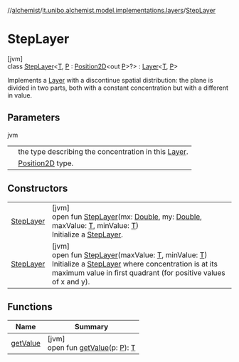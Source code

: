 //[alchemist](../../../index.md)/[it.unibo.alchemist.model.implementations.layers](../index.md)/[StepLayer](index.md)

# StepLayer

[jvm]\
class [StepLayer](index.md)<[T](index.md), [P](index.md) : [Position2D](../../it.unibo.alchemist.model.interfaces/-position2-d/index.md)<out [P](../../it.unibo.alchemist.model.implementations.movestrategies.speed/-constant-speed/index.md)>?> : [Layer](../../it.unibo.alchemist.model.interfaces/-layer/index.md)<[T](../../it.unibo.alchemist.model.implementations.movestrategies.speed/-interact-with-others/index.md), [P](../../it.unibo.alchemist.model.implementations.movestrategies.speed/-constant-speed/index.md)> 

Implements a [Layer](../../it.unibo.alchemist.model.interfaces/-layer/index.md) with a discontinue spatial distribution: the plane is divided in two parts, both with a constant concentration but with a different in value.

## Parameters

jvm

| | |
|---|---|
| <T> | the type describing the concentration in this [Layer](../../it.unibo.alchemist.model.interfaces/-layer/index.md). |
| <P> | [Position2D](../../it.unibo.alchemist.model.interfaces/-position2-d/index.md) type. |

## Constructors

| | |
|---|---|
| [StepLayer](-step-layer.md) | [jvm]<br>open fun [StepLayer](-step-layer.md)(mx: [Double](https://kotlinlang.org/api/latest/jvm/stdlib/kotlin/-double/index.html), my: [Double](https://kotlinlang.org/api/latest/jvm/stdlib/kotlin/-double/index.html), maxValue: [T](../../it.unibo.alchemist.model.implementations.movestrategies.speed/-interact-with-others/index.md), minValue: [T](../../it.unibo.alchemist.model.implementations.movestrategies.speed/-interact-with-others/index.md))<br>Initialize a [StepLayer](index.md). |
| [StepLayer](-step-layer.md) | [jvm]<br>open fun [StepLayer](-step-layer.md)(maxValue: [T](../../it.unibo.alchemist.model.implementations.movestrategies.speed/-interact-with-others/index.md), minValue: [T](../../it.unibo.alchemist.model.implementations.movestrategies.speed/-interact-with-others/index.md))<br>Initialize a [StepLayer](index.md) where concentration is at its maximum value in first quadrant (for positive values of x and y). |

## Functions

| Name | Summary |
|---|---|
| [getValue](get-value.md) | [jvm]<br>open fun [getValue](get-value.md)(p: [P](../../it.unibo.alchemist.model.implementations.movestrategies.speed/-constant-speed/index.md)): [T](../../it.unibo.alchemist.model.implementations.movestrategies.speed/-interact-with-others/index.md) |
